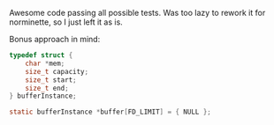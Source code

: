 Awesome code passing all possible tests. Was too lazy to rework it for norminette, so I just left it as is.

Bonus approach in mind:
```c
typedef struct {
    char *mem;
    size_t capacity;
    size_t start;
    size_t end;
} bufferInstance;

static bufferInstance *buffer[FD_LIMIT] = { NULL };
```
